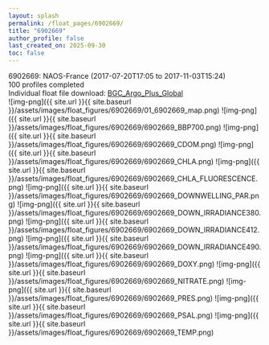 ```yaml
---
layout: splash
permalink: /float_pages/6902669/
title: "6902669"
author_profile: false
last_created_on: 2025-09-30
toc: false
---
```

 
6902669: NAOS-France (2017-07-20T17:05 to 2017-11-03T15:24)\
100 profiles completed\
Individual float file download: [BGC_Argo_Plus_Global](https://ftp.soest.hawaii.edu/bgc_argo_plus/Individual_Floats/outliers_removed/6902669_Sprof_processed.nc)\
![img-png]({{ site.url }}{{ site.baseurl }}/assets/images/float_figures/6902669/01_6902669_map.png)
![img-png]({{ site.url }}{{ site.baseurl }}/assets/images/float_figures/6902669/6902669_BBP700.png)
![img-png]({{ site.url }}{{ site.baseurl }}/assets/images/float_figures/6902669/6902669_CDOM.png)
![img-png]({{ site.url }}{{ site.baseurl }}/assets/images/float_figures/6902669/6902669_CHLA.png)
![img-png]({{ site.url }}{{ site.baseurl }}/assets/images/float_figures/6902669/6902669_CHLA_FLUORESCENCE.png)
![img-png]({{ site.url }}{{ site.baseurl }}/assets/images/float_figures/6902669/6902669_DOWNWELLING_PAR.png)
![img-png]({{ site.url }}{{ site.baseurl }}/assets/images/float_figures/6902669/6902669_DOWN_IRRADIANCE380.png)
![img-png]({{ site.url }}{{ site.baseurl }}/assets/images/float_figures/6902669/6902669_DOWN_IRRADIANCE412.png)
![img-png]({{ site.url }}{{ site.baseurl }}/assets/images/float_figures/6902669/6902669_DOWN_IRRADIANCE490.png)
![img-png]({{ site.url }}{{ site.baseurl }}/assets/images/float_figures/6902669/6902669_DOXY.png)
![img-png]({{ site.url }}{{ site.baseurl }}/assets/images/float_figures/6902669/6902669_NITRATE.png)
![img-png]({{ site.url }}{{ site.baseurl }}/assets/images/float_figures/6902669/6902669_PRES.png)
![img-png]({{ site.url }}{{ site.baseurl }}/assets/images/float_figures/6902669/6902669_PSAL.png)
![img-png]({{ site.url }}{{ site.baseurl }}/assets/images/float_figures/6902669/6902669_TEMP.png)
